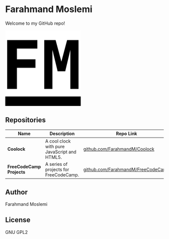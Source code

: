 Farahmand Moslemi
=================

Welcome to my GitHub repo!

![Farahmand Moslemi](fm.png)

## Repositories

Name | Description | Repo Link | Page Link
---- | ----------- |---------- | ---------
**Coolock** | A cool clock with pure JavaScript and HTML5. | [github.com/FarahmandM/Coolock](https://github.com/FarahmandM/Coolock) | [farahmandm.github.io/Coolock](https://farahmandm.github.io/Coolock)
**FreeCodeCamp Projects** | A series of projects for FreeCodeCamp. | [github.com/FarahmandM/FreeCodeCamp](https://github.com/FarahmandM/FreeCodeCamp) | [farahmandm.github.io/FreeCodeCamp](https://farahmandm.github.io/FreeCodeCamp)


## Author

Farahmand Moslemi

## License

GNU GPL2
